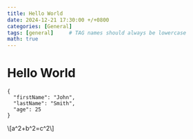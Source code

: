 ```yaml
---
title: Hello World
date: 2024-12-21 17:30:00 +/+0800
categories: [General]
tags: [general]     # TAG names should always be lowercase
math: true
---
```


# Hello World

```
{
  "firstName": "John",
  "lastName": "Smith",
  "age": 25
}
```




\\[a^2+b^2=c^2\\]